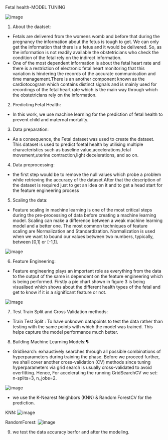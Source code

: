 Fetal health-MODEL TUNING

![image](https://user-images.githubusercontent.com/111189874/189400197-55d91413-226e-466a-a331-d56f794f3072.png)

1. About the daatset:

* Fetals are delivered from the womens womb and before that during the pregnancy the information about the fetus is tough to get. We can only get the information that there is a fetus and it would be delivered. So, as the information is not readily available the obstetricians who check the condition of the fetal rely on the indirect information. 
* One of the most dependent information is about the fetal heart rate and there is a restriction of electronic fetal heart monitoring that this variation is hindering the records of the accurate communication and time management.There is an another component known as the cardiotocogram which contains distinct signals and is mainly used for recordings of the fetal heart rate which is the main way through which the obstetricians rely on the information. 


2. Predicting Fetal Health:
* In this work, we use machine learning for the prediction of fetal health to prevent child and maternal mortality.

3. Data preparation:
* As a consequence, the Fetal dataset was used to create the dataset. This dataset is used to predict foetal health by utilising multiple characteristics such as baseline value,accelerations,fetal movement,uterine contraction,light decelerations, and so on. 

4. Data preprocessing:
* the first step would be to remove the null values which probe a problem while retrieving the accuracy of the dataset.After that the description of the dataset is required just to get an idea on it and to get a head start for the feature engineering process 


5. Scaling the data:
* Feature scaling in machine learning is one of the most critical steps during the pre-processing of data before creating a machine learning model. Scaling can make a difference between a weak machine learning model and a better one. The most common techniques of feature scaling are Normalization and Standardization. Normalization is used when we want to bound our values between two numbers, typically, between [0,1] or [-1,1]. 

![image](https://user-images.githubusercontent.com/111189874/189405107-c657a2c4-ee0a-4895-9831-b9657785722e.png)




6. Feature Engineering:
* Feature engineering plays an important role as everything from the data to the output of the same is dependent on the feature engineering which is being performed. Firstly a pie chart shown in figure 3 is being visualised which shows about the different health types of the fetal and get to know if it is a significant feature or not.

![image](https://user-images.githubusercontent.com/111189874/189405211-e68dbcba-2853-467f-b4c2-e71592d07521.png)



7. Test Train Split and Cross Validation methods:
* Train Test Split : To have unknown datapoints to test the data rather than testing with the same points with which the model was trained. This helps capture the model performance much better.

8. Building Machine Learning Models:¶:
* GridSearch:
exhaustively searches through all possible combinations of hyperparameters during training the phase. Before we proceed further, we shall cover another cross-validation (CV) methods since tuning hyperparameters via grid search is usually cross-validated to avoid overfitting. Hence, For accelerating the running GridSearchCV we set: n-splits=3, n_jobs=2.

![image](https://user-images.githubusercontent.com/111189874/189406527-c5d4f1ed-3906-4fee-a1ce-448a9f58b814.png)

* we use the K-Nearest Neighbors (KNN) & Random ForestCV for the prediction.

KNN:
![image](https://user-images.githubusercontent.com/111189874/189407840-ed81c503-70fc-4d1a-92c5-391acc62e5c0.png)

RandomForest:
![image](https://user-images.githubusercontent.com/111189874/189407963-5f485679-a00a-4fc8-9e08-cfac15b27a88.png)


9. we test the data accuracy berfor and after the modeling.

















